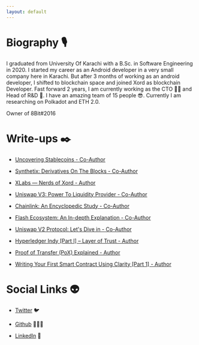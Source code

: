 ```yaml
---
layout: default
---
```


# Biography 🎙

I graduated from University Of Karachi with a B.Sc. in Software Engineering in 2020. I started my career as an Android developer in a very small company here in Karachi. But after 3 months of working as an android developer, I shifted to blockchain space and joined Xord as blockchain Developer. Fast forward 2 years, I am currently working as the CTO 👨‍💻 and Head of R&D 🔎. I have an amazing team of 15 people 😎. Currently I am researching on Polkadot and ETH 2.0.

Owner of 8Bit#2016

# Write-ups ✒️

- [Uncovering Stablecoins - Co-Author](https://xord.com/publications/uncovering-stable-coins/)

- [Synthetix: Derivatives On The Blocks - Co-Author](https://xord.com/publications/synthetix-derivatives-on-the-blocks/)

- [XLabs — Nerds of Xord - Author](https://medium.com/xord/xlabs-nerds-of-xord-a1e33866a0ec)

- [Uniswap V3: Power To Liquidity Provider - Co-Author](https://xord.com/publications/uniswap-v3-power-to-liquidity-providers/)

- [Chainlink: An Encyclopedic Study - Co-Author](https://xord.com/publications/chainlink-an-encyclopedic-study/)

- [Flash Ecosystem: An In-depth Explanation - Co-Author](https://xord.com/publications/flash-ecosystem-an-in-depth-explanation/)

- [Uniswap V2 Protocol: Let's Dive in - Co-Author](https://xord.com/publications/uniswap-v2-protocol-lets-dive-in/)

- [Hyperledger Indy [Part I] – Layer of Trust - Author](https://xord.com/publications/hyperledger-indy-part-i-layer-of-trust/)

- [Proof of Transfer (PoX) Explained - Author](https://xord.com/publications/proof-of-transfer-pox-explained)

- [Writing Your First Smart Contract Using Clarity [Part 1] - Author](https://xord.com/publications/writing-your-first-smart-contract-using-clarity-part-1/)


# Social Links 👽

- [Twitter](https://twitter.com/shakeib98) 🐦 

- [Github](https://github.com/shakeib98) 👨🏼‍💻

- [LinkedIn](https://linkedin.com/in/shakeib98) 🏢